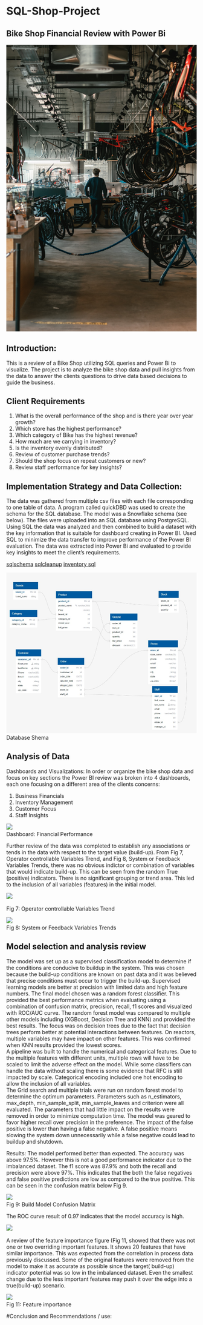 # SQL-Shop-Project
## Bike Shop Financial Review with Power Bi
![](bikeshopimage.jpg)  
## Introduction:
This is a review of a Bike Shop utilizing SQL queries and Power Bi to visualize.  The project is to analyze the bike shop data and pull insights from the data to answer the clients questions to drive data based decisions to guide the business.  

## Client Requirements 
1.	 What is the overall performance of the shop and is there year over year growth? 
2.	Which store has the highest performance? 
3.	Which category of Bike has the highest revenue?
4.	How much are we carrying in inventory? 
5.	Is the inventory evenly distributed? 
6.	Review of customer purchase trends? 
7.	Should the shop focus on repeat customers or new?  
8.	Review staff performance for key insights?  


## Implementation Strategy and Data Collection: 
 The data was gathered from multiple csv files with each file corresponding to one table of data. A program called quickDBD was used to create the schema for the SQL database.  The model was a Snowflake schema (see below).   The files were uploaded into an SQL database using PostgreSQL.  Using SQL the data was analyzed and then combined to build a dataset with the key information that is suitable for dashboard creating in Power BI.  Used SQL to minimize the data transfer to improve performance of the Power BI evaluation.  The data was extracted into Power Bi and evaluated to provide key insights to meet the client’s requirements.   

[sqlschema](QuickDBD-export.sql) [sqlcleanup](SQLsearchOct112023.sql) [inventory sql](stocksearch.sql) 

![](sql_layout.jpg)  
Database Shema 


##  Analysis of Data

Dashboards and Visualizations: 
In order or organize the bike shop data and focus on key sections the Power BI review was broken into 4 dashboards, each one focusing on a different area of the clients concerns: 
1.	 Business Financials 
2.	Inventory Management
3.	Customer Focus 
4.	Staff Insights



 ![](Scr)  
Dashboard:  Financial Performance

Further review of the data was completed to establish any associations or tends in the data with respect to the target value (build-up).     From Fig 7, Operator controllable Variables Trend, and Fig 8, System or Feedback Variables Trends, there was no obvious indictor or combination of variables that would indicate build-up.  This can be seen from the random True (positive) indicators.  There is no significant grouping or trend area.  This led to the inclusion of all variables (features) in the initial model.   


 ![](issuedistbyform.jpg)  

Fig 7:  Operator controllable Variables Trend 

  ![](issuedistbycontrol.jpg)  
Fig 8:  System or Feedback Variables Trends

## Model selection and analysis review

The model was set up as a supervised classification model to determine if the conditions are conducive to buildup in the system.  This was chosen because the build-up conditions are known on past data and it was believed that precise conditions must occur to trigger the build-up.  Supervised learning models are better at precision with limited data and high feature numbers.   The final model chosen was a random forest classifier.  This provided the best performance metrics when evaluating using a combination of confusion matrix, precision, recall, f1 scores and visualized with ROC/AUC curve.  The random forest model was compared to multiple other models including (XGBoost, Decision Tree and KNN) and provided the best results.  The focus was on decision trees due to the fact that decision trees perform better at potential interactions between features. On reactors, multiple variables may have impact on other features. This was confirmed when KNN results provided the lowest scores.    
A pipeline was built to handle the numerical and categorical features.   Due to the multiple features with different units, multiple rows will have to be scaled to limit the adverse effect on the model. While some classifiers can handle the data without scaling there is some evidence that RFC is still impacted by scale.  Categorical encoding included one hot encoding to allow the inclusion of all variables.   
The Grid search and multiple trials were run on random forest model to determine the optimum parameters.   Parameters such as n_estimators, max_depth, min_sample_split, min_sample_leaves and criterion were all evaluated.  The parameters that had little impact on the results were removed in order to minimize computation time.   The model was geared to favor higher recall over precision in the preference. The impact of the false positive is lower than having a false negative. A false positive means slowing the system down unnecessarily while a false negative could lead to buildup and shutdown.  

Results: 
The model performed better than expected.  The accuracy was above 97.5%.  However this is not a good performance indicator due to the imbalanced dataset.   The f1 score was 87.9% and both the recall and precision were above 97%.  This indicates that the both the false negatives and false positive predictions are low as compared to the true positive.   This can be seen in the confusion matrix below Fig 9.  


  ![](confusionmatrix.jpg)  
 Fig 9:  Build Model Confusion Matrix


The ROC curve result of 0.97 indicates that the model accuracy is high.  

![](roccurve.jpg)  
 
A review of the feature importance figure (Fig 11, showed that there was not one or two overriding important features.  It shows 20 features that have similar importance.  This was expected from the correlation in process data previously discussed.   Some of the original features were removed from the model to make it as accurate as possible since the target( build-up) indicator potential was so low in the imbalanced dataset.  Even the smallest change due to the less important features may push it over the edge into a true(build-up) scenario.   

 
![](featimportance.jpg)  
Fig 11:   Feature importance




#Conclusion and Recommendations / use:   


